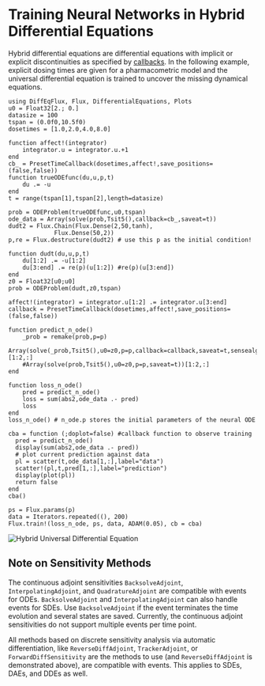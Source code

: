 # Training Neural Networks in Hybrid Differential Equations

Hybrid differential equations are differential equations with implicit or
explicit discontinuities as specified by [callbacks](https://diffeq.sciml.ai/stable/features/callback_functions/).
In the following example, explicit dosing times are given for a pharmacometric
model and the universal differential equation is trained to uncover the missing
dynamical equations.

```@example
using DiffEqFlux, Flux, DifferentialEquations, Plots
u0 = Float32[2.; 0.]
datasize = 100
tspan = (0.0f0,10.5f0)
dosetimes = [1.0,2.0,4.0,8.0]

function affect!(integrator)
    integrator.u = integrator.u.+1
end
cb_ = PresetTimeCallback(dosetimes,affect!,save_positions=(false,false))
function trueODEfunc(du,u,p,t)
    du .= -u
end
t = range(tspan[1],tspan[2],length=datasize)

prob = ODEProblem(trueODEfunc,u0,tspan)
ode_data = Array(solve(prob,Tsit5(),callback=cb_,saveat=t))
dudt2 = Flux.Chain(Flux.Dense(2,50,tanh),
             Flux.Dense(50,2))
p,re = Flux.destructure(dudt2) # use this p as the initial condition!

function dudt(du,u,p,t)
    du[1:2] .= -u[1:2]
    du[3:end] .= re(p)(u[1:2]) #re(p)(u[3:end])
end
z0 = Float32[u0;u0]
prob = ODEProblem(dudt,z0,tspan)

affect!(integrator) = integrator.u[1:2] .= integrator.u[3:end]
callback = PresetTimeCallback(dosetimes,affect!,save_positions=(false,false))

function predict_n_ode()
    _prob = remake(prob,p=p)
    Array(solve(_prob,Tsit5(),u0=z0,p=p,callback=callback,saveat=t,sensealg=ReverseDiffAdjoint()))[1:2,:]
    #Array(solve(prob,Tsit5(),u0=z0,p=p,saveat=t))[1:2,:]
end

function loss_n_ode()
    pred = predict_n_ode()
    loss = sum(abs2,ode_data .- pred)
    loss
end
loss_n_ode() # n_ode.p stores the initial parameters of the neural ODE

cba = function (;doplot=false) #callback function to observe training
  pred = predict_n_ode()
  display(sum(abs2,ode_data .- pred))
  # plot current prediction against data
  pl = scatter(t,ode_data[1,:],label="data")
  scatter!(pl,t,pred[1,:],label="prediction")
  display(plot(pl))
  return false
end
cba()

ps = Flux.params(p)
data = Iterators.repeated((), 200)
Flux.train!(loss_n_ode, ps, data, ADAM(0.05), cb = cba)
```

![Hybrid Universal Differential Equation](https://user-images.githubusercontent.com/1814174/91687561-08fc5900-eb2e-11ea-9f26-6b794e1e1248.gif)

## Note on Sensitivity Methods

The continuous adjoint sensitivities `BacksolveAdjoint`, `InterpolatingAdjoint`,
and `QuadratureAdjoint` are compatible with events for ODEs. `BacksolveAdjoint` and
`InterpolatingAdjoint` can also handle events for SDEs. Use `BacksolveAdjoint` if
the event terminates the time evolution and several states are saved. Currently,
the continuous adjoint sensitivities do not support multiple events per time point.

All methods based on discrete sensitivity analysis via automatic differentiation,
like `ReverseDiffAdjoint`, `TrackerAdjoint`, or `ForwardDiffSensitivity` are the methods
to use (and `ReverseDiffAdjoint` is demonstrated above), are compatible with events.
This applies to SDEs, DAEs, and DDEs as well.
